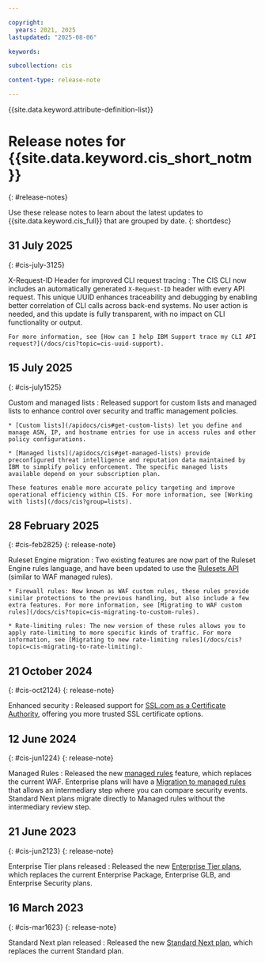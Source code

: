 ```yaml
---

copyright:
  years: 2021, 2025
lastupdated: "2025-08-06"

keywords:

subcollection: cis

content-type: release-note

---
```


{{site.data.keyword.attribute-definition-list}}

# Release notes for {{site.data.keyword.cis_short_notm}}
{: #release-notes}

Use these release notes to learn about the latest updates to {{site.data.keyword.cis_full}} that are grouped by date.
{: shortdesc} 

## 31 July 2025
{: #cis-july-3125}

X-Request-ID Header for improved CLI request tracing
:   The CIS CLI now includes an automatically generated `X-Request-ID` header with every API request. This unique UUID enhances traceability and debugging by enabling better correlation of CLI calls across back-end systems. No user action is needed, and this update is fully transparent, with no impact on CLI functionality or output.

    For more information, see [How can I help IBM Support trace my CLI API request?](/docs/cis?topic=cis-uuid-support).

## 15 July 2025
{: #cis-july1525}

Custom and managed lists
:   Released support for custom lists and managed lists to enhance control over security and traffic management policies.

    * [Custom lists](/apidocs/cis#get-custom-lists) let you define and manage ASN, IP, and hostname entries for use in access rules and other policy configurations.

    * [Managed lists](/apidocs/cis#get-managed-lists) provide preconfigured threat intelligence and reputation data maintained by IBM to simplify policy enforcement. The specific managed lists available depend on your subscription plan.

    These features enable more accurate policy targeting and improve operational efficiency within CIS. For more information, see [Working with lists](/docs/cis?group=lists).

## 28 February 2025
{: #cis-feb2825}
{: release-note}

Ruleset Engine migration
:   Two existing features are now part of the Ruleset Engine rules language, and have been updated to use the [Rulesets API](/apidocs/cis#get-zone-rulesets) (similar to WAF managed rules).

    * Firewall rules: Now known as WAF custom rules, these rules provide similar protections to the previous handling, but also include a few extra features. For more information, see [Migrating to WAF custom rules](/docs/cis?topic=cis-migrating-to-custom-rules).

    * Rate-limiting rules: The new version of these rules allows you to apply rate-limiting to more specific kinds of traffic. For more information, see [Migrating to new rate-limiting rules](/docs/cis?topic=cis-migrating-to-rate-limiting).

## 21 October 2024
{: #cis-oct2124}
{: release-note}

Enhanced security
:   Released support for [SSL.com as a Certificate Authority](/docs/cis?topic=cis-managing-edge-certs#certificate-authorities), offering you more trusted SSL certificate options.

## 12 June 2024
{: #cis-jun1224}
{: release-note}

Managed Rules
:   Released the new [managed rules](/docs/cis?topic=cis-managed-rules-overview) feature, which replaces the current WAF. Enterprise plans will have a [Migration to managed rules](/docs/cis?topic=cis-migrating-to-managed-rules) that allows an intermediary step where you can compare security events. Standard Next plans migrate directly to Managed rules without the intermediary review step.

## 21 June 2023
{: #cis-jun2123}
{: release-note}

Enterprise Tier plans released
:   Released the new [Enterprise Tier plans](/docs/cis?topic=cis-transition-plans), which replaces the current Enterprise Package, Enterprise GLB, and Enterprise Security plans.

## 16 March 2023
{: #cis-mar1623}
{: release-note}

Standard Next plan released
:   Released the new [Standard Next plan](/docs/cis?topic=cis-transition-plans), which replaces the current Standard plan.
